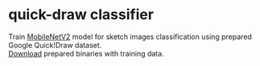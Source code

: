 # quick-draw classifier
Train [MobileNetV2](https://arxiv.org/pdf/1801.04381.pdf) model for sketch images classification using prepared Google Quick!Draw dataset.  
[Download](https://drive.google.com/file/d/1SZtZ-TiPTfhQD041mb8c8DlTMQeAbJzo/view?usp=sharing
) prepared binaries with training data.

